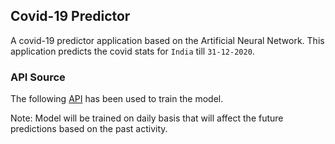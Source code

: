 ## Covid-19 Predictor
A covid-19 predictor application based on the Artificial Neural Network. This application predicts the covid stats for `India` till `31-12-2020`.

### API Source
The following [API](https://documenter.getpostman.com/view/10808728/SzS8rjbc?version=latest#d0ca988a-ac5f-4d30-ab64-b188e45149e4) has been used to train the model.

Note: Model will be trained on daily basis that will affect the future predictions based on the past activity.
